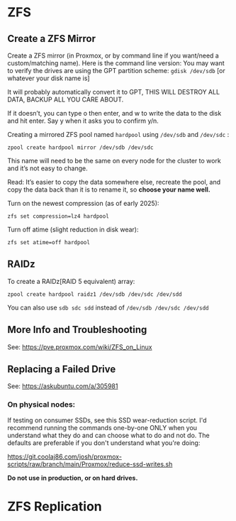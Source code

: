 # ZFS

## Create a ZFS Mirror

Create a ZFS mirror (in Proxmox, or by command line if you want/need a custom/matching name). Here is the command line version:
You may want to verify the drives are using the GPT partition scheme: `gdisk /dev/sdb` [or whatever your disk name is]

It will probably automatically convert it to GPT, THIS WILL DESTROY ALL DATA, BACKUP ALL YOU CARE ABOUT.

If it doesn’t, you can type o then enter, and w to write the data to the disk and hit enter. Say y when it asks you to confirm y/n.

Creating a mirrored ZFS pool named `hardpool` using `/dev/sdb` and `/dev/sdc` :

`zpool create hardpool mirror /dev/sdb /dev/sdc`

This name will need to be the same on every node for the cluster to work and it’s not easy to change.

Read: It’s easier to copy the data somewhere else, recreate the pool, and copy the data back than it is to rename it, so **choose your name well.**

Turn on the newest compression (as of early 2025):

`zfs set compression=lz4 hardpool`

Turn off atime (slight reduction in disk wear):

`zfs set atime=off hardpool`

## RAIDz

To create a RAIDz[RAID 5 equivalent) array:

`zpool create hardpool raidz1 /dev/sdb /dev/sdc /dev/sdd`

You can also use `sdb sdc sdd` instead of `/dev/sdb /dev/sdc /dev/sdd`

## More Info and Troubleshooting

See: https://pve.proxmox.com/wiki/ZFS_on_Linux

## Replacing a Failed Drive

See: https://askubuntu.com/a/305981

### On physical nodes:

If testing on consumer SSDs, see this SSD wear-reduction script. I'd recommend running the commands one-by-one ONLY when you understand what they do and can choose what to do and not do. The defaults are preferable if you don't understand what you're doing:

https://git.coolaj86.com/josh/proxmox-scripts/raw/branch/main/Proxmox/reduce-ssd-writes.sh

**Do not use in production, or on hard drives.**

# ZFS Replication
